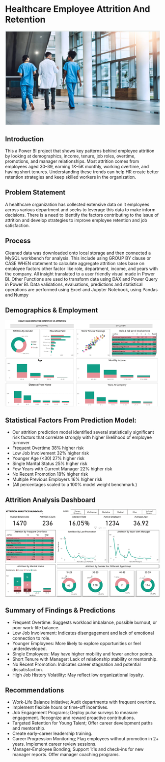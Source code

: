 # Healthcare Employee Attrition And Retention
![](https://github.com/Imisau/HEALTHCARE-EMPLOYEE-ATTRITION/blob/main/PBI_IMAGE.png?raw=true)

## Introduction
This a Power BI project that shows key patterns behind employee attrition by looking at demographics, income, tenure, job roles, overtime, promotions, and manager relationships. Most attrition comes from employees aged 30–39, earning $1K–$5K monthly, working overtime, and having short tenures. Understanding these trends can help HR create better retention strategies and keep skilled workers in the organization.

## Problem Statement
A healthcare organization has collected extensive data on it employees across various department and seeks to leverage this data to make inform decisions.
There is a need to identify the factors contributing to the issue of attrition and develop strategies to improve employee retention and job satisfaction.

## Process
Cleaned data was downloaded onto local storage and then connected a MySQL workbench for analysis. This include using GROUP BY clause or CASE WHEN statement to calculate aggregate attrition rates base on employee factors other factor like role, department, income, and years with the company. All insight translated to a user friendly visual made in Power BI. Other Functions are used to transform data using DAX and Power Query in Power BI. Data validations, evaluations, predictions and statistical operations are performed using Excel and Jupyter Notebook, using Pandas and Numpy 

## Demographics & Employment
![](https://github.com/Imisau/HEALTHCARE-EMPLOYEE-ATTRITION/blob/main/PBI_DEMO_EMPLOY.png?raw=true)

## Statistical Factors From Prediction Model:
-	Our attrition prediction model identified several statistically significant risk factors that correlate strongly with higher likelihood of employee turnover
- Frequent Overtime 38% higher risk
- Low Job Involvement 32% higher risk
- Younger Age (<30) 27% higher risk
- Single Marital Status 25% higher risk
- Few Years with Current Manager 22% higher risk
- No Recent Promotion 18% higher risk
- Multiple Previous Employers 16% higher risk
- (All percentages scaled to a 100% model weight benchmark.)

## Attrition Analysis Dashboard
![](https://github.com/Imisau/HEALTHCARE-EMPLOYEE-ATTRITION/blob/main/PBI_ANALYTIC%20_DASHBOARD.png?raw=true)

## Summary of Findings & Predictions
- Frequent Overtime: Suggests workload imbalance, possible burnout, or poor work-life balance.
- Low Job Involvement: Indicates disengagement and lack of emotional connection to role.
-	Younger Employees: More likely to explore opportunities or feel underdeveloped.
-	Single Employees: May have higher mobility and fewer anchor points.
-	Short Tenure with Manager: Lack of relationship stability or mentorship.
-	No Recent Promotion: Indicates career stagnation and potential dissatisfaction.
-	High Job History Volatility: May reflect low organizational loyalty.


## Recommendations
-	Work-Life Balance Initiative; Audit departments with frequent overtime.
-	Implement flexible hours or time-off incentives. 
-	Job Engagement Programs; Deploy pulse surveys to measure engagement. Recognize and reward proactive contributions. 
-	Targeted Retention for Young Talent; Offer career development paths and mentorship. 
-	Create early-career leadership training. 
-	Career Progression Monitoring; Flag employees without promotion in 2+ years. Implement career review sessions.
-	Manager-Employee Bonding; Support 1:1s and check-ins for new manager reports. Offer manager coaching programs.
